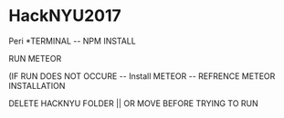 # HackNYU2017
Peri
*TERMINAL --
NPM INSTALL

RUN METEOR 

(IF RUN DOES NOT OCCURE -- Install METEOR -- REFRENCE METEOR INSTALLATION 

DELETE HACKNYU FOLDER || OR MOVE BEFORE TRYING TO RUN


